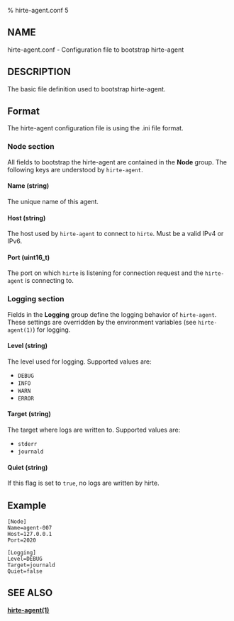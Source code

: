 % hirte-agent.conf 5

## NAME

hirte-agent.conf - Configuration file to bootstrap hirte-agent

## DESCRIPTION

The basic file definition used to bootstrap hirte-agent.

## Format

The hirte-agent configuration file is using the .ini file format.

### Node section

All fields to bootstrap the hirte-agent are contained in the **Node** group. The following keys are understood by `hirte-agent`.

#### **Name** (string)

The unique name of this agent.

#### **Host** (string)

The host used by `hirte-agent` to connect to `hirte`. Must be a valid IPv4 or IPv6.

#### **Port** (uint16_t)

The port on which `hirte` is listening for connection request and the `hirte-agent` is connecting to.

### Logging section

Fields in the **Logging** group define the logging behavior of `hirte-agent`. These settings are overridden by the environment variables (see `hirte-agent(1)`) for logging.

#### **Level** (string)

The level used for logging. Supported values are:

- `DEBUG`
- `INFO`
- `WARN`
- `ERROR`

#### **Target** (string)

The target where logs are written to. Supported values are:

- `stderr`
- `journald`

#### **Quiet** (string)

If this flag is set to `true`, no logs are written by hirte.

## Example

```
[Node]
Name=agent-007
Host=127.0.0.1
Port=2020

[Logging]
Level=DEBUG
Target=journald
Quiet=false
```

## SEE ALSO

**[hirte-agent(1)](https://github.com/containers/hirte/blob/main/man/hirte-agent.1.md)**
